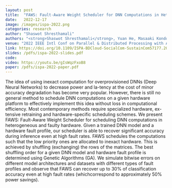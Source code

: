 ```yaml
---
layout: post
title:  "FAWS: Fault-Aware Weight Scheduler for DNN Computations in Heterogeneous and Faulty Hardware"
date:   2022-12-17
image: /images/ispa-2022.png
categories: research
author: "Shaswot Shresthamali"
authors: "<strong>Shaswot Shresthamali</strong>, Yuan He, Masaaki Kondo"
venue: "2022 IEEE Intl Conf on Parallel & Distributed Processing with Applications (ISPA)"
link: https://doi.org/10.1109/ISPA-BDCloud-SocialCom-SustainCom57177.2022.00033
slides: /pdfs/ispa-2022-slides.pdf
code:
video: https://youtu.be/gIsWqzFxoB8
paper: /pdfs/ispa-2022-paper.pdf
---
```

The idea of using inexact computation for overprovisioned DNNs (Deep Neural Networks) to decrease power and la-tency at the cost of minor accuracy degradation has become very popular. However, there is still no general method to schedule DNN computations on a given hardware platform to effectively implement this idea without loss in computational efficiency. Most contemporary methods require specialized hardware, ex-tensive retraining and hardware-specific scheduling schemes. We present FAWS: Fault-Aware Weight Scheduler for scheduling DNN computations in heterogeneous and faulty hardware. Given a trained DNN model and a hardware fault profile, our scheduler is able to recover significant accuracy during inference even at high fault rates. FAWS schedules the computations such that the low priority ones are allocated to inexact hardware. This is achieved by shuffling (exchanging) the rows of the matrices. The best shuffling order for a given DNN model and hardware fault profile is determined using Genetic Algorithms (GA). We simulate bitwise errors on different model architectures and datasets with different types of fault profiles and observe that FAWS can recover up to 30% of classification accuracy even at high fault rates (whichcorrespond to approximately 50% power savings).


